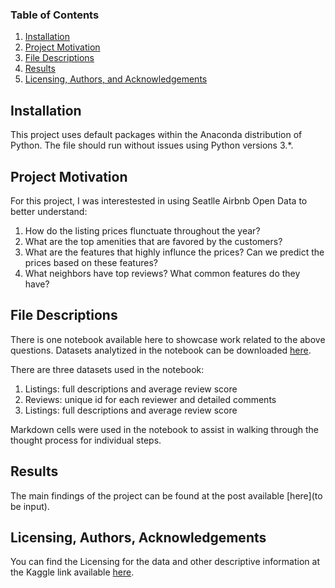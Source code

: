 ### Table of Contents
1. [Installation](#installation)
2. [Project Motivation](#motivation)
3. [File Descriptions](#files)
4. [Results](#results)
5. [Licensing, Authors, and Acknowledgements](#licensing)

## Installation <a name="installation"></a>
This project uses default packages within the Anaconda distribution of Python. 
The file should run without issues using Python versions 3.*.

## Project Motivation<a name="motivation"></a>

For this project, I was interestested in using Seatlle Airbnb Open Data to better understand:

1. How do the listing prices flunctuate throughout the year?
2. What are the top amenities that are favored by the customers?
3. What are the features that highly influnce the prices? Can we predict the prices based on these features?
4. What neighbors have top reviews? What common features do they have?

## File Descriptions <a name="files"></a>

There is one notebook available here to showcase work related to the above questions.  Datasets analytized in the notebook can be downloaded [here](https://www.kaggle.com/airbnb/seattle/data). 

There are three datasets used in the notebook:
1. Listings: full descriptions and average review score
2. Reviews: unique id for each reviewer and detailed comments
3. Listings: full descriptions and average review score

Markdown cells were used in the notebook to assist in walking through the thought process for individual steps.  


## Results<a name="results"></a>

The main findings of the project can be found at the post available [here](to be input).

## Licensing, Authors, Acknowledgements<a name="licensing"></a>

You can find the Licensing for the data and other descriptive information at the Kaggle link available [here](https://www.kaggle.com/airbnb/seattle/data).  
